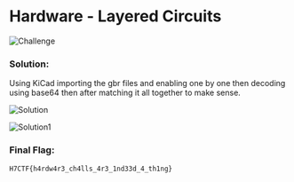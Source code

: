 # Hardware - Layered Circuits

![Challenge](https://github.com/x03ee/CTF-Writeup/blob/main/2024/H7CTF-2024/hardware/Layered%20Circuits/challenge.png)

### Solution:
 Using KiCad importing the gbr files and enabling one by one then decoding using base64 then after matching it all together to make sense.
 
![Solution](https://github.com/x03ee/CTF-Writeup/blob/main/2024/H7CTF-2024/hardware/Layered%20Circuits/reader.png)
 
![Solution1](https://github.com/x03ee/CTF-Writeup/blob/main/2024/H7CTF-2024/hardware/Layered%20Circuits/flag%20mixed.png)

### Final Flag:
```
H7CTF{h4rdw4r3_ch4lls_4r3_1nd33d_4_th1ng}
```
